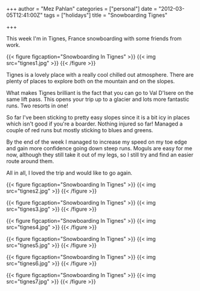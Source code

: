 +++
author = "Mez Pahlan"
categories = ["personal"]
date = "2012-03-05T12:41:00Z"
tags = ["holidays"]
title = "Snowboarding Tignes"

+++

This week I'm in Tignes, France snowboarding with some friends from work.

{{< figure figcaption="Snowboarding In Tignes" >}}
    {{< img src="tignes1.jpg" >}}
{{< /figure >}}

<!--more-->

Tignes is a lovely place with a really cool chilled out atmosphere. There are plenty of places to explore both on the
mountain and on the slopes.

What makes Tignes brilliant is the fact that you can go to Val D'Isere on the same lift pass. This opens your trip up to
a glacier and lots more fantastic runs. Two resorts in one!

So far I've been sticking to pretty easy slopes since it is a bit icy in places which isn't good if you're a boarder.
Nothing injured so far! Managed a couple of red runs but mostly sticking to blues and greens.

By the end of the week I managed to increase my speed on my toe edge and gain more confidence going down steep runs.
Moguls are easy for me now, although they still take it out of my legs, so I still try and find an easier route around
them.

All in all, I loved the trip and would like to go again.

{{< figure figcaption="Snowboarding In Tignes" >}}
    {{< img src="tignes2.jpg" >}}
{{< /figure >}}

{{< figure figcaption="Snowboarding In Tignes" >}}
    {{< img src="tignes3.jpg" >}}
{{< /figure >}}

{{< figure figcaption="Snowboarding In Tignes" >}}
    {{< img src="tignes4.jpg" >}}
{{< /figure >}}

{{< figure figcaption="Snowboarding In Tignes" >}}
    {{< img src="tignes5.jpg" >}}
{{< /figure >}}

{{< figure figcaption="Snowboarding In Tignes" >}}
    {{< img src="tignes6.jpg" >}}
{{< /figure >}}

{{< figure figcaption="Snowboarding In Tignes" >}}
    {{< img src="tignes7.jpg" >}}
{{< /figure >}}
